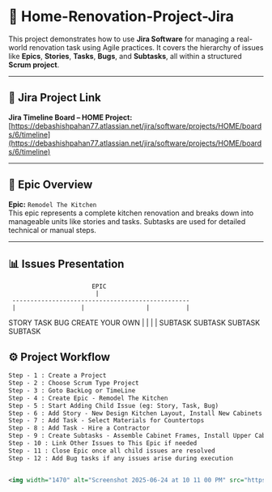 # 🏡 Home-Renovation-Project-Jira

This project demonstrates how to use **Jira Software** for managing a real-world renovation task using Agile practices. It covers the hierarchy of issues like **Epics**, **Stories**, **Tasks**, **Bugs**, and **Subtasks**, all within a structured **Scrum project**.

---

## 🔗 Jira Project Link

**Jira Timeline Board – HOME Project:**  
[https://debashishpahan77.atlassian.net/jira/software/projects/HOME/boards/6/timeline](https://debashishpahan77.atlassian.net/jira/software/projects/HOME/boards/6/timeline)

---

## 🧱 Epic Overview

**Epic:** `Remodel The Kitchen`  
This epic represents a complete kitchen renovation and breaks down into manageable units like stories and tasks. Subtasks are used for detailed technical or manual steps.

---

## 📊 Issues Presentation

                           EPIC
                            |
     -------------------------------------------------
     |                  |                 |          |
   STORY              TASK               BUG    CREATE YOUR OWN
    |                  |                  |          |
  SUBTASK           SUBTASK            SUBTASK     SUBTASK



## ⚙️ Project Workflow

```xml
Step - 1 : Create a Project 
Step - 2 : Choose Scrum Type Project 
Step - 3 : Goto BackLog or TimeLine 
Step - 4 : Create Epic - Remodel The Kitchen
Step - 5 : Start Adding Child Issue (eg: Story, Task, Bug)
Step - 6 : Add Story - New Design Kitchen Layout, Install New Cabinets
Step - 7 : Add Task - Select Materials for Countertops
Step - 8 : Add Task - Hire a Contractor
Step - 9 : Create Subtasks - Assemble Cabinet Frames, Install Upper Cabinets
Step - 10 : Link Other Issues to This Epic if needed
Step - 11 : Close Epic once all child issues are resolved
Step - 12 : Add Bug tasks if any issues arise during execution


<img width="1470" alt="Screenshot 2025-06-24 at 10 11 00 PM" src="https://github.com/user-attachments/assets/a67d33fe-a644-4fde-aee0-f745dc6490ab" />
